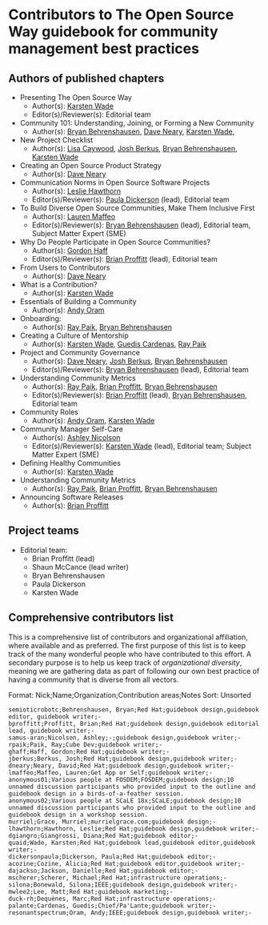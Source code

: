 # Contributors to The Open Source Way guidebook for community management best practices

## Authors of published chapters

* Presenting The Open Source Way
  * Author(s): [Karsten Wade](mailto:kwade@redhat.com)
  * Editor(s)/Reviewer(s): Editorial team
* Community 101: Understanding, Joining, or Forming a New Community
  * Author(s):  [Bryan Behrenshausen](bbehrens@redhat.com), [Dave Neary](dneary@redhat.com), [Karsten Wade](mailto:kwade@redhat.com), 
* New Project Checklist
  * Author(s):  [Lisa Caywood](mailto:lcaywood@redhat.com), [Josh Berkus](mailto:jberkus@redhat.com), [Bryan Behrenshausen](mailto:bbehrens@redhat.com), [Karsten Wade](mailto:kwade@redhat.com)
* Creating an Open Source Product Strategy
  * Author(s): [Dave Neary](dneary@redhat.com)
* Communication Norms in Open Source Software Projects
  * Author(s): [Leslie Hawthorn](mailto:lhawthor@redhat.com)
  * Editor(s)/Reviewer(s): [Paula Dickerson](mailto:pdickers@redhat.com) (lead), Editorial team
* To Build Diverse Open Source Communities, Make Them Inclusive First
  * Author(s): [Lauren Maffeo](mailto:laurenmaffeo8@gmail.com)
  * Editor(s)/Reviewer(s): [Bryan Behrenshausen](mailto:bbehrens@redhat.com) (lead), Editorial team, Subject Matter Expert (SME) 
* Why Do People Participate in Open Source Communities?
  * Author(s):  [Gordon Haff](mailto:ghaff@redhat.com)
  * Editor(s)/Reviewer(s): [Brian Proffitt](mailto:bkp@redhat.com) (lead), Editorial team
* From Users to Contributors
  * Author(s): [Dave Neary](dneary@redhat.com)
* What is a Contribution?
  * Author(s): [Karsten Wade](mailto:kwade@redhat.com)
* Essentials of Building a Community
  * Author(s): [Andy Oram](andyo@praxagora.com)
* Onboarding: 
  * Author(s): [Ray Paik](ray@cube.dev), [Bryan Behrenshausen](bbehrens@redhat.com)
* Creating a Culture of Mentorship
  * Author(s): [Karsten Wade](kwade@redhat.com), [Guedis Cardenas](guedis@palante.co), [Ray Paik](ray@cube.dev)
* Project and Community Governance
  * Author(s): [Dave Neary](mailto:dneary@redhat.com), [Josh Berkus](mailto:jberkus@redhat.com), [Bryan Behrenshausen](mailto:bbehrens@redhat.com)
  * Editor(s)/Reviewer(s): [Bryan Behrenshausen](mailto:bbehrens@redhat.com) (lead), Editorial team
* Understanding Community Metrics
  * Author(s): [Ray Paik](mailto:rspaik@yahoo.com), [Brian Proffitt](mailto:bkp@redhat.com), [Bryan Behrenshausen](mailto:bbehrens@redhat.com)
  * Editor(s)/Reviewer(s): [Brian Proffitt](mailto:bkp@redhat.com) (lead), [Bryan Behrenshausen](mailto:bbehrens@redhat.com), Editorial team
* Community Roles
  * Author(s): [Andy Oram](andyo@praxagora.com), [Karsten Wade](kwade@redhat.com)
* Community Manager Self-Care
  * Author(s): [Ashley Nicolson](mailto:ashjayne.nicolson@gmail.com)
  * Editor(s)/Reviewer(s): [Karsten Wade](mailto:kwade@redhat.com) (lead), Editorial team; Subject Matter Expert (SME)
* Defining Healthy Communities
  * Author(s): [Karsten Wade](kwade@redhat.com)
* Understanding Community Metrics
  * Author(s): [Ray Paik](ray@cube.dev), [Brian Proffitt](bkp@redhat.com), [Bryan Behrenshausen](mailto:bbehrens@redhat.com)
* Announcing Software Releases
  * Author(s): [Brian Proffitt](bkp@redhat.com)

## Project teams

* Editorial team:
  * Brian Proffitt (lead)
  * Shaun McCance (lead writer)
  * Bryan Behrenshausen
  * Paula Dickerson
  * Karsten Wade


## Comprehensive contributors list

This is a comprehensive list of contributors and organizational affiliation, where available and as preferred.
The first purpose of this list is to keep track of the many wonderful people who have contributed to this effort.
A secondary purpose is to help us keep track of _organizational diversity_, meaning we are gathering data as part of following our own best practice of having a community that is diverse from all vectors.

Format:  Nick;Name;Organization;Contribution areas;Notes
Sort: Unsorted

    semioticrobotc;Behrenshausen, Bryan;Red Hat;guidebook design,guidebook editor, guidebook writer;-
    bproffitt;Proffitt, Brian;Red Hat;guidebook design,guidebook editorial lead, guidebook writer;-
    samus-aran;Nicolson, Ashley;-;guidebook design,guidebook writer;-
    rpaik;Paik, Ray;Cube Dev;guidebook writer;-
    ghaff;Haff, Gordon;Red Hat;guidebook writer;-
    jberkus;Berkus, Josh;Red Hat;guidebook design,guidebook writer;-
    dneary;Neary, David;Red Hat;guidebook design,guidebook writer;-
    lmaffeo;Maffeo, Lauren;Get App or Self;guidebook writer;-
    anonymous01;Various people at FOSDEM;FOSDEM;guidebook design;10 unnamed discussion participants who provided input to the outline and guidebook design in a birds-of-a-feather session.
    anonymous02;Various people at SCaLE 18x;SCaLE;guidebook design;10 unnamed discussion participants who provided input to the outline and guidebook design in a workshop session.
    murriel;Grace, Murriel;murrielgrace.com;guidebook design;-
    lhawthorn;Hawthorn, Leslie;Red Hat;guidebook design,guidebook writer;-
    dgiangro;Giangrossi, Diana;Red Hat;guidebook editor;-
    quaid;Wade, Karsten;Red Hat;guidebook lead,guidebook editor,guidebook writer;-
    dickersonpaula;Dickerson, Paula;Red Hat;guidebook editor;-
    acozine;Cozine, Alicia;Red Hat;guidebook editor,guidebook writer;-   
    dajackso;Jackson, Danielle;Red Hat;guidebook editor;-
    mscherer;Scherer, Michael;Red Hat;infrastructure operations;-
    silona;Bonewald, Silona;IEEE;guidebook design,guidebook writer;-
    mwlee2;Lee, Matt;Red Hat;guidebook marketing;-
    duck-rh;Dequènes, Marc;Red Hat;infrastructure operations;-
    palante;Cardenas, Guedis;Chief/Pa'Lante;guidebook writer;-
    resonantspectrum;Oram, Andy;IEEE;guidebook design,guidebook writer;-

